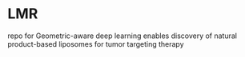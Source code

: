 # LMR
repo for Geometric-aware deep learning enables discovery of natural product-based liposomes for tumor targeting therapy
